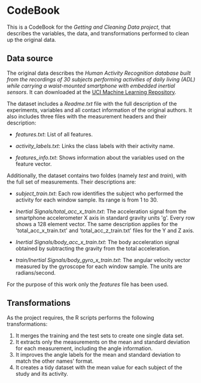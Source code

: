 # CodeBook

This is a CodeBook for the *Getting and Cleaning Data project*, that describes the variables, the data, and transformations performed to clean up the original data.

## Data source

The original data describes the *Human Activity Recognition database built from the recordings of 30 subjects performing activities of daily living (ADL) while carrying a waist-mounted smartphone with embedded inertial sensors*. It can downloaded at the [UCI Machine Learning Repository](http://archive.ics.uci.edu/ml/datasets/Human+Activity+Recognition+Using+Smartphones). 


The dataset includes a *Readme.txt* file with the full description of the experiments, variables and all contact information of the original authors. It also includes three files with the measurement
headers and their description:

+ *features.txt*: List of all features.

+ *activity_labels.txt*: Links the class labels with their activity name.

+ *features_info.txt*: Shows information about the variables used on the feature vector.


Additionally, the dataset contains two foldes (namely *test* and *train*), with the full set of measurements. Their descriptions are: 

+ *subject_train.txt*: Each row identifies the subject who performed the activity for each window sample. Its range is from 1 to 30. 

+ *Inertial Signals/total_acc_x_train.txt*: The acceleration signal from the smartphone accelerometer X axis in standard gravity units 'g'. Every row shows a 128 element vector. The same description applies for the 'total_acc_x_train.txt' and 'total_acc_z_train.txt' files for the Y and Z axis. 

+ *Inertial Signals/body_acc_x_train.txt*: The body acceleration signal obtained by subtracting the gravity from the total acceleration. 

+ *train/Inertial Signals/body_gyro_x_train.txt*: The angular velocity vector measured by the gyroscope for each window sample. The units are radians/second. 

For the purpose of this work only the *features* file has been used.

## Transformations

As the project requires, the R scripts performs the following transformations:

1. It merges the training and the test sets to create one single data set.
2. It extracts only the measurements on the mean and standard deviation for each measurement, including the angle information. 
3. It improves the angle labels for the mean and standard deviation to match the other names' format.
4. It creates a tidy dataset with the mean value for each subject of the study and its activity.


